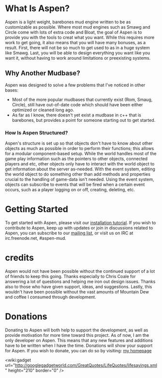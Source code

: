 # What Is Aspen? #
Aspen is a light weight, barebones mud engine written to be as customizable as possible.
Where most mud engines such as Smawg and Circle come with lots of extra code and Bloat, the goal of Aspen is to provide you with the tools to creat what you want. While this requires more work to get going, it also means that you will have many bonuses, as a result. First, there will not be so much to get used to as in a huge system like Smawg. Last, you will be able to design everything you want like you want it, without having to work around limitations or preexisting systems.

## Why Another Mudbase? ##
Aspen was designed to solve a few problems that I've noticed in other bases:
  * Most of the more popular mudbases that currently exist (Rom, Smaug, Circle), still have out-of-date code which should have been either optimized or cleaned long ago.
  * As far as I know, there doesn't yet exist a mudbase in c++ that is barebones, but provides a point for someone starting out to get started.

### How Is Aspen Structured? ###
Aspen's structure is set up so that objects don't have to know about other objects as much as possible in order to perform their functions; this allows for a modular component-based setup. While the world
handles most of the game play information such as the pointers to other objects, connected players and etc, other objects only have to interact with the
world object to get information about the server as-needed. With the event system, editing the world object to do something other than add methods and
properties crucial to the handling of game-data isn't needed. Using the event system, objects can subscribe to events that will be fired when a certain
event occurs, such as a player logging on or off, creating, deleting, etc.

# Getting Started #
To get started with Aspen, please visit our [installation tutorial](http://code.google.com/p/aspenmud/wiki/installation).
If you wish to contribute to Aspen, keep up with updates or join in discussions related to Aspen, you can subscribe to our [mailing list](http://groups.google.com/group/aspen-mud), or visit us on IRC at irc.freenode.net, #aspen-mud.


# credits #
Aspen would not have been possible without the continued support of a lot of friends to keep this going. Thanks especially to Chris Coale for answering a lot of questions and helping me iron out design issues. Thanks also to those who have given support, ideas, and suggestions. Lastly, this wouldn't have been possible without the vast amounts of Mountain Dew and coffee I consumed through development.

# Donations #
Donating to Aspen will both help to support the development, as well as provide motivation for more time toward this project. As of now, I am the only developer on Aspen. This means that any new features and additions have to be written when I have the time. Donations will show your support for Aspen. If you wish to donate, you can do so by visiting:
[my homepage](http://tds-solutions.net)

&lt;wiki:gadget url="http://googlegadgetworld.com/GreatQuotes/LifeQuotes/lifesayings.xml" height="210" border="0" /&gt;